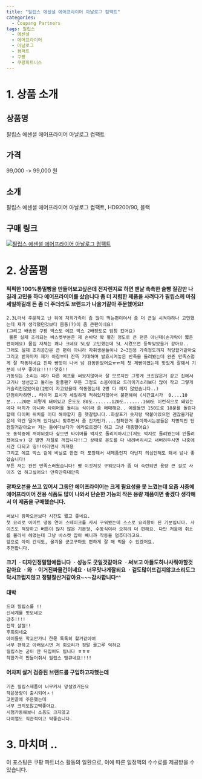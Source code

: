 ```yaml
---
title: "필립스 에센셜 에어프라이어 아날로그 컴팩트"
categories:
  - Coupang Partners
tags: 필립스
  - 에센셜
  - 에어프라이어
  - 아날로그
  - 컴팩트
  - 쿠팡
  - 쿠팡파트너스
---
```

# 1. 상품 소개
## 상품명
필립스 에센셜 에어프라이어 아날로그 컴팩트

## 가격
99,000 -> 99,000 원

## 소개
필립스 에센셜 에어프라이어 아날로그 컴팩트, HD9200/90, 블랙

## 구매 링크
[![필립스 에센셜 에어프라이어 아날로그 컴팩트](https://static.coupangcdn.com/image/affiliate/banner/a9af2261cbd5622f7d032879b29801e2@2x.jpg)](https://coupa.ng/bOXiIU)
# 2. 상품평 

#### 퍽퍽한 100%통밀빵을 만들어보고싶은데 전자렌지로 하면 맨날 촉촉한 술빵 질감만 나길래 고민을 하다 에어프라이어를 샀습니다 좀 더 저렴한 제품을 사려다가 필립스께 마침 세일하길래 돈 좀 더 주더라도 브랜드가 나을거같아 주문했어요!
    2.3L라서 주문하고 난 뒤에 저희가족이 좀 많이 먹는편이여서 좀 더 큰걸 시켜야하나 고민했는데 제가 생각했던것보다 몸통(?)이 좀 큰편이네요!
    (그리고 배송된 쿠팡 박스도 에프 박스 2배정도로 엄청 컸어요)
     물론 실제 조리되는 바스켓부분은 제 손바닥 쫙 펼친 정도로 큰 편은 아닌데(손가락이 짧은 편이에요) 몸집 자체는 꽤나 크네요 5L랑 고민했는데 5L 시켰으면 등짝맞았을거 같아요..
    그래도 실제 조리공간은 큰 편이 아니라 자취생분들이나 2~3인용 가족정도까지 적당할거같아요
    그리고 받자마자 제가 아침부터 잔뜩 기대하며 발효시켜놓은 반죽을 돌려봤는데 완죤 만족스럽게 잘 작동하네요 진짜 빵맛이 나서 넘 감동받았어요ㅠㅠ제 첫 제빵이였는데 맛있게 잘돼서 기분이 너무 좋아요!!!!!얏호!!
    가동되는 소리는 제가 다른 에프를 써보지않아서 잘 모르지만 그렇게 크진않은거 같고 집에서 고기나 생선굽고 돌리는 환풍팬? 무튼 그정도 소음이에요 드라이기소리보다 많이 작고 그렇게 거슬리진않았어요(2명이 자고있을때 작동했는데 2명 다 깨지 않았습니다..)
    단점이라하면.. 타이머 표시가 세밀하게 적혀있지않아서 불편해여 (시간표시가  0....10분....20분 이렇게 돼어있고 온도도 80도.......120도.......160도 이런식으로 돼있는데다 터치가 아니라 타이머를 돌리는 식이라 좀 애매해요.. 예를들면 150도로 18분를 돌린다 할때 타이머 위치를 어디 해야할지 좀 헷갈립니다..화살표가 숫자랑 딱붙어있으면 괜찮을거같은데 약간 떨어져 있다보니 맞추면서 좀 긴가민가....정확한거 좋아하시는분들은 치명적인 단점일거같아요ㅠ 저는 들여다보다가 에라모르겠다 하고 그냥 대충했어요)
    또 동작중에 꺼야되겠다 싶으면 타이머를 억지로 돌리지마시고(저도 억지로 돌려봤는데 안돌려졌어요ㅠ) 걍 열면 저절로 꺼집니다!!그 상태로 온도를 다 내려버리시고 내버려두시면 나중에 시간 다되고 띵!!이러면서 꺼져용
    그리고 에프 박스 겉에 비닐로 한겹 더 포장돼서 새제품인지 아닌지 의심안해도 돼서 넘나 좋았습니다!
    무튼 저는 완전 만족스러웠습니다! 빵 이것저것 구워보다가 좀 더 숙련되면 용량 큰 걸로 사이즈 업 하고싶어요! 만족만족대만족

#### 광파오븐을 쓰고 있어서 그동안 에어프라이어는 크게 필요성을 못 느꼈는데  요즘 시중에 에어프라이어 전용 식품도 많이 나와서 단순한 기능의 작은 용량 제품이면 좋겠다 생각해서 이 제품을 구매했습니다.
    써보니 광파오븐보다 시간도 짧고 좋네요.
    첫 요리로 이마트 냉동 연어 스테이크를 사서 구워봤는데 스스로 요리왕이 된 기분입니다. 사이즈도 적당하고 버튼이 많지 않은 기본형, 수동식이라 오히려 더 편해요. 다만 처음에 취소를 몰라서 헤맸는데 그냥 바스켓 잡아 빼니까 작동을 멈추더라고요. 
    앞으로 아이 간식도, 올겨울 군고구마도 편하게 잘 해 먹을 수 있겠어요.
    추천합니다.

#### 크기 ㆍ디자인정말맘에듭니다 ㆍ성능도 굿일것같아요 ㆍ써보고 아들도하나사줘야할것같아요 ㆍ와 ㆍ이거진짜물건이네요ㆍ너무맛나게잘되요 ㆍ겉도많이뜨겁지않고소리도그닥시끄럽지않고 정말잘산거같아요~~~감사합니다^^

#### 대박 
    드뎌 필립스를 !!
    신세계를 맛보네요
    강추!!!!
    진작 살껄!!
    후회되네요 
    아이들또 학교안가니 한몫 톡톡히 할거같아여
    너무 편하고 아래보시면 저 회오리가 정말 골고루 익혀요 
    필립스는 굳이 안 뒤집어도 됩니다 ㅎㅎㅎ
    착한가격 만들어줘서 필립스 땡큐네요!!!!

#### 어차피 살거 검증된 브랜드를 구입하고자했는데
    기존 필립스제품이 너무커서 망설였거든요
    작은용량이 출시되어ㅅㅓ
    고민끝에 주문했는데
    너무 크지도않고딱좋아요.
    시험가동해보니 소음도 크지않고
    다이얼도 직관적이고 딱좋습니다.

# 3. 마치며 ..
이 포스팅은 쿠팡 파트너스 활동의 일환으로, 이에 따른 일정액의 수수료를 제공받을 수 있습니다.